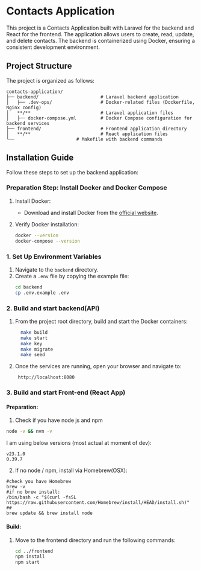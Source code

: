 # Contacts Application

This project is a Contacts Application built with Laravel for the backend and  React for the frontend. The application allows users to create, read, update, and delete contacts. The backend is containerized using Docker, ensuring a consistent development environment.

## Project Structure

The project is organized as follows:

```plaintext
contacts-application/
├── backend/                       # Laravel backend application
│   ├── .dev-ops/                  # Docker-related files (Dockerfile, Nginx config)
│   **/**                          # Laravel application files
│   ├── docker-compose.yml         # Docker Compose configuration for backend services
├── frontend/                      # Frontend application directory
│   **/**                          # React application files
└──                       # Makefile with backend commands
```

## Installation Guide

Follow these steps to set up the backend application:

### Preparation Step: Install Docker and Docker Compose

1. Install Docker:
    - Download and install Docker from the [official website](https://www.docker.com/products/docker-desktop).

2. Verify Docker installation:
   ```bash
   docker --version
   docker-compose --version
   ```

### 1. Set Up Environment Variables

1. Navigate to the `backend` directory.
2. Create a `.env` file by copying the example file:
    ```bash
    cd backend
    cp .env.example .env
    ```

### 2. Build and start backend(API)
1. From the project root directory, build and start the Docker containers:
    ```bash
      make build
      make start
      make key
      make migrate
      make seed
    ```
2. Once the services are running, open your browser and navigate to:
   ```
    http://localhost:8080
   ```
### 3. Build and start Front-end (React App)

#### Preparation:
1. Check if you have node js and npm
```bash
node -v && nvm -v
```
I am using below versions (most actual at moment of dev):
```aiignore
v23.1.0
0.39.7
```
2. If no node / npm, install via Homebrew(OSX):
```aiignore
#check you have Homebrew
brew -v
#if no brew install:
/bin/bash -c "$(curl -fsSL https://raw.githubusercontent.com/Homebrew/install/HEAD/install.sh)"
##
brew update && brew install node
```

#### Build:
1. Move to the frontend directory and run the following commands:
    ```bash
    cd ../frontend
    npm install
    npm start
    ```
